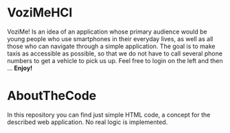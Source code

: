 # VoziMeHCI
VoziMe! Is an idea of an application whose primary audience would
              be young people who use smartphones in their everyday lives, as well as all those who can navigate through a simple
              application. The goal is to make taxis as accessible as possible, so that we do not have to call several phone numbers
              to get a vehicle to pick us up. Feel free to login on the left and then ... <b>Enjoy!</b>
              
# AboutTheCode
In this repository you can find just simple HTML code, a concept for the described web application. No real logic is implemented.
